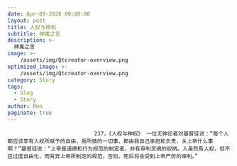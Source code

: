 ```yaml
---
date: Apr-09-2020 00:00:00
layout: post
title: 人权与神权
subtitle: 神寓之言
description: >-
  神寓之言
image: >-
    /assets/img/Qtcreator-overview.png
optimized_image: >-
    /assets/img/Qtcreator-overview.png
category: Story
tags:
  - blog
  - Story
author: Ron
paginate: true
---
```


							　　237，《人权与神权》 一位无神论者对基督徒说：“每个人都应该享有人权所赋予的自由，我所做的一切事，都由我自己承担和负责，关上帝什么事啊？”基督徒说：“上帝是道德和行为规范的制定者，并有审判灵魂的权柄。人虽然有人权，但不应过度自由化，而背弃上帝所制定的规范，否则，死后将会受到上帝严厉的审判。”
							
							
						